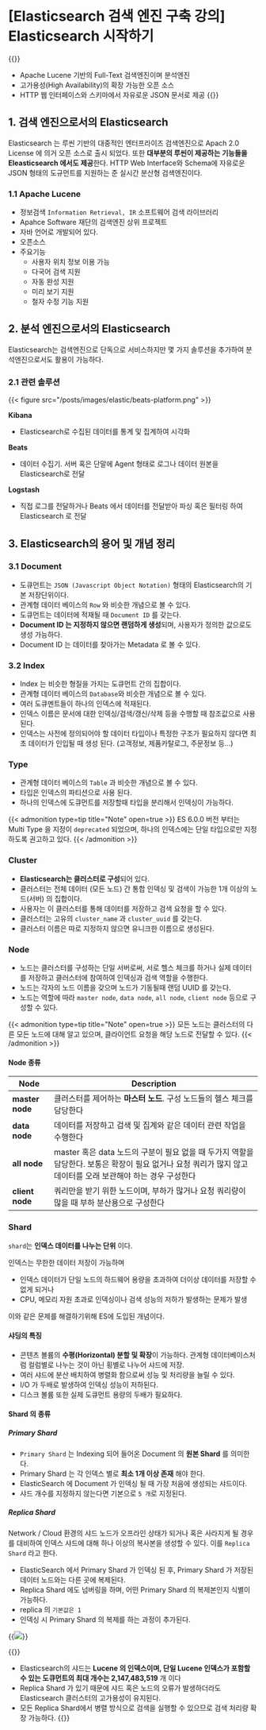 # [Elasticsearch 검색 엔진 구축 강의] Elasticsearch 시작하기


{{<admonition type=info title="🔍 Elasticsearch">}}
- Apache Lucene 기반의 Full-Text 검색엔진이며 분석엔진
- 고가용성(High Availability)의 확장 가능한 오픈 소스
- HTTP 웹 인터페이스와 스키마에서 자유로운 JSON 문서로 제공
{{</admonition>}}

## 1. 검색 엔진으로서의 Elasticsearch
Elasticsearch 는 루씬 기반의 대중적인 엔터프라이즈 검색엔진으로 Apach 2.0 License 에 의거 오픈 소스로 출시 되었다.
또한 **대부분의 루씬이 제공하는 기능들을 Eleasticsearch 에서도 제공**한다. HTTP Web Interface와 Schema에 자유로운 JSON 형태의 도규먼트를 지원하는 준 실시간 분산형 검색엔진이다.

### 1.1 Apache Lucene
- 정보검색 `Information Retrieval, IR` 소프트웨어 검색 라이브러리 
- Apahce Software 재단의 검색엔진 상위 프로젝트
- 자바 언어로 개발되어 있다. 
- 오픈소스 
- 주요기능
  - 사용자 위치 정보 이용 가능
  - 다국어 검색 지원
  - 자동 완성 지원
  - 미리 보기 지원
  - 철자 수정 기능 지원

## 2. 분석 엔진으로서의 Elasticsearch
Elasticsearch는 검색엔진으로 단독으로 서비스하지만 몇 가지 솔루션을 추가하여 분석엔진으로서도 활용이 가능하다.

### 2.1 관련 솔루션
{{< figure src="/posts/images/elastic/beats-platform.png" >}}

**Kibana**
- Elasticsearch로 수집된 데이터를 통계 및 집계하여 시각화

**Beats**
- 데이터 수집기. 서버 혹은 단말에 Agent 형태로 로그나 데이터 원본을 Elasticsearch로 전달

**Logstash**
- 직접 로그를 전달하거나 Beats 에서 데이터를 전달받아 파싱 혹은 필터링 하여 Elasticsearch 로 전달

## 3. Elasticsearch의 용어 및 개념 정리

### 3.1 Document
- 도큐먼트는 `JSON (Javascript Object Notation)` 형태의 Elasticsearch의 기본 저장단위이다.
- 관계형 데이터 베이스의 `Row` 와 비슷한 개념으로 볼 수 있다.
- 도큐먼트는 데이터에 적재될 때 `Document ID` 를 갖는다.
- **Document ID 는 지정하지 않으면 랜덤하게 생성**되며, 사용자가 정의한 값으로도 생성 가능하다. 
- Document ID 는 데이터를 찾아가는 Metadata 로 볼 수 있다.

### 3.2 Index
- Index 는 비슷한 형질을 가지는 도큐먼트 간의 집합이다.
- 관계형 데이터 베이스의 `Database`와 비슷한 개념으로 볼 수 있다.
- 여러 도큐멘트들이 하나의 인덱스에 적재된다.
- 인덱스 이름은 문서에 대한 인덱싱/검색/갱신/삭제 등을 수행할 때 참조값으로 사용된다.
- 인덱스는 사전에 정의되어야 할 데이터 타입이나 특정한 구조가 필요하지 않다면 최초 데이터가 인입될 때 생성 된다.
  (고객정보, 제품카탈로그, 주문정보 등...)

### Type
+ 관계형 데이터 베이스의 `Table` 과 비슷한 개념으로 볼 수 있다.
+ 타입은 인덱스의 파티션으로 사용 된다.
+ 하나의 인덱스에 도큐먼트를 저장할때 타입을 분리해서 인덱싱이 가능하다.

{{< admonition type=tip title="Note" open=true >}}
ES 6.0.0 버전 부터는 Multi Type 을 지정이 `deprecated` 되었으며, 하나의 인덱스에는 단일 타입으로만 지정하도록 권고하고 있다.
{{< /admonition >}}

### Cluster
- **Elasticsearch는 클러스터로 구성**되어 있다.
- 클러스터는 전체 데이터 (모든 노드) 간 통합 인덱싱 및 검색이 가능한 1개 이상의 노드(서버) 의 집합이다.
- 사용자는 이 클러스터를 통해 데이터를 저장하고 검색 요청을 할 수 있다.
- 클러스터는 고유의 `cluster_name` 과 `cluster_uuid` 를 갖는다.
- 클러스터 이름은 따로 지정하지 않으면 유니크한 이름으로 생성된다.

### Node
- 노드는 클러스터를 구성하는 단일 서버로써, 서로 헬스 체크를 하거나 실제 데이터를 저장하고 클러스터에 참여하여 인덱싱과 검색 역할을 수행한다.
- 노드는 각자의 노드 이름을 갖으며 노드가 기동될때 랜덤 UUID 를 갖는다.
- 노드는 역할에 따라 `master node`, `data node`, `all node`, `client node` 등으로 구성할 수 있다.

{{< admonition type=tip title="Note" open=true >}}
모든 노드는 클러스터의 다른 모든 노드에 대해 알고 있으며, 클라이언트 요청을 해당 노드로 전달할 수 있다.
{{< /admonition >}}
 
#### Node 종류

| Node | Description |
| ------ | ----------- |
| **master node**|클러스터를 제어하는 **마스터 노드**. 구성 노드들의 헬스 체크를 담당한다|
| **data node**|데이터를 저장하고 검색 및 집계와 같은 데이터 관련 작업을 수행한다|
| **all node**|master 혹은 data 노드의 구분이 필요 없을 때 두가지 역할을 담당한다. 보통은 확장이 필요 없거나 요청 쿼리가 많지 않고 데이터를 오래 보관해야 하는 경우 구성한다|
| **client node**|쿼리만을 받기 위한 노드이며, 부하가 많거나 요청 쿼리량이 많을 때 부하 분산용으로 구성한다

### Shard
`shard`는 **인덱스 데이터를 나누는 단위** 이다.

인덱스는 무한한 데이터 저장이 가능하며 
- 인덱스 데이터가 단일 노드의 하드웨어 용량을 초과하여 더이상 데이터를 저장할 수 없게 되거나 
- CPU, 메모리 자원 초과로 인덱싱이나 검색 성능의 저하가 발생하는 문제가 발생

이와 같은 문제를 해결하기위해 ES에 도입된 개념이다. 

#### 샤딩의 특징
- 콘텐츠 볼륨의 **수평(Horizontal) 분할 및 확장**이 가능하다. 관계형 데이터베이스처럼 컬럼별로 나누는 것이 아닌 횡별로 나누어 샤드에 저장.
- 여러 샤드에 분산 배치하여 병렬화 함으로써 성능 및 처리량을 늘릴 수 있다.
- I/O 가 두배로 발생하여 인덱싱 성능이 저하된다.
- 디스크 볼륨 또한 실제 도큐먼트 용량의 두배가 필요하다.

#### Shard 의 종류
##### Primary Shard
- `Primary Shard` 는 Indexing 되어 들어온 Document 의 **원본 Shard** 를 의미한다.
- Primary Shard 는 각 인덱스 별로 **최소 1개 이상 존재** 해야 한다.
- ElasticSearch 에 Document 가 인덱싱 될 때 가장 처음에 생성되는 샤드이다.
- 샤드 개수를 지정하지 않는다면 기본으로 `5 개`로 지정된다.

##### Replica Shard
Network / Cloud 환경의 샤드 노드가 오프라인 상태가 되거나 혹은 사라지게 될 경우를 대비하여 인덱스 샤드에 대해 하나 이상의 복사본을 생성할 수 있다. 이를 `Replica Shard` 라고 한다.

+ ElasticSearch 에서 Primary Shard 가 인덱싱 된 후, Primary Shard 가 저장된 데이터 노드와는 다른 곳에 복제된다.
+ Replica Shard 에도 넘버링을 하며, 어떤 Primary Shard 의 복제본인지 식별이 가능하다.
+ replica 의 `기본값은 1`
+ 인덱싱 시 Primary Shard 의 복제를 하는 과정이 추가된다.


{{<image src="/posts/images/eshaed.png" caption="ES 플러그인 인 Head 로 각 노드에 샤드 dashboard를 확인 할 수 있다."  >}}

{{<admonition type=info >}}
- Elasticsearch의 샤드는 
**Lucene 의 인덱스이며, 단일 Lucene 인덱스가 포함할 수 있는 도큐먼트의 최대 개수는 2,147,483,519** 개 이다
- Replica Shard 가 있기 때문에 샤드 혹은 노드의 오류가 발생하더라도 Elasticsearch 클러스터의 고가용성이 유지된다.
- 모든 Replica Shard에서 병렬 방식으로 검색을 실행할 수 있으므로 검색 처리량 확장 가능하다.
{{</admonition>}}

